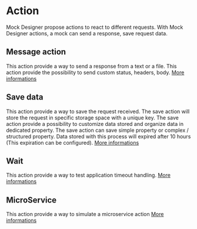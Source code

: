 # Action
Mock Designer propose actions to react to different requests. 
With Mock Designer actions, a mock can send a response, save request data.

## Message action
This action provide a way to send a response from a text or a file.
This action provide the possibility to send custom status, headers, body.
[More informations](https://github.com/kevinramage/mockDesigner/blob/master/doc/message.md)

## Save data
This action provide a way to save the request received.
The save action will store the request in specific storage space with a unique key. 
The save action provide a possibility to customize data stored and organize data in dedicated property. The save action can save simple property or complex / structured property.
Data stored with this process will expired after 10 hours (This expiration can be configured).
[More informations](https://github.com/kevinramage/mockDesigner/blob/master/doc/storage.md)

## Wait
This action provide a way to test application timeout handling.
[More informations](https://github.com/kevinramage/mockDesigner/blob/master/doc/timeout.md)

## MicroService
This action provide a way to simulate a microservice action
[More informations](https://github.com/kevinramage/mockDesigner/blob/master/doc/microservice.md)
